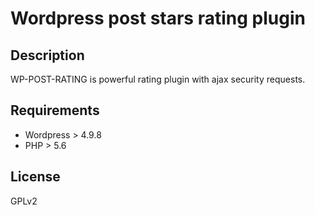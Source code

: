 # Wordpress post stars rating plugin
## Description ##
WP-POST-RATING is powerful rating plugin with ajax security requests.
## Requirements ##
* Wordpress > 4.9.8
* PHP > 5.6
## License ##
GPLv2
